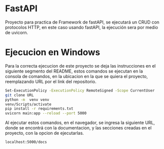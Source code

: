 # FastAPI

Proyecto para practica de Framework de fastAPI, se ejecutará un CRUD con protocolos HTTP, en este caso usando fastAPI, la ejecución sera por medio de uvicorn.

# Ejecucion en Windows

Para la correcta ejecucion de este proyecto se deja las instrucciones en el siguiente segmento del README, estos comandos se ejecutan en la consola de comandos, en la ubicacion en la que se quiera el proyecto, reemplazando URL por el link del repositorio.

```sh
Set-ExecutionPolicy -ExecutionPolicy RemoteSigned -Scope CurrentUser
git clone URL
python -m  venv venv
venv/Scripts/activate
pip install -r requirements.txt
uvicorn main:app --reload --port 5000
```

Al ejecutar estos comandos, en el navegador, se ingresa la siguiente URL, donde se encontrá con la documentacion, y las secciones creadas en el proyecto, con la opcion de ejecutarlas.

```sh
localhost:5000/docs
```
